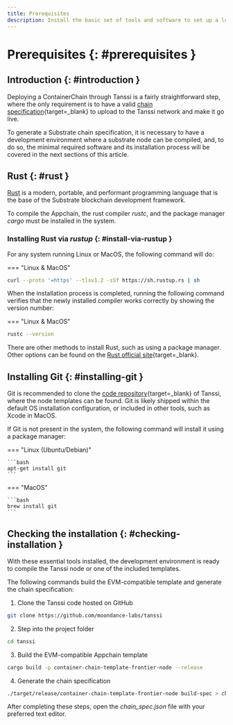 ```yaml
---
title: Prerequisites
description: Install the basic set of tools and software to set up a local development environment and be able to compile, run and test your ContainerChain.
---
```


# Prerequisites {: #prerequisites } 

## Introduction {: #introduction } 

Deploying a ContainerChain through Tanssi is a fairly straightforward step, where the only requirement is to have a valid [chain specification](https://docs.substrate.io/build/chain-spec/){target=_blank} to upload to the Tanssi network and make it go live.

To generate a Substrate chain specification, it is necessary to have a development environment where a substrate node can be compiled, and, to do so, the minimal required software and its installation process will be covered in the next sections of this article.

## Rust {: #rust } 

[Rust](/learn/framework/overview/#rust-programming-language) is a modern, portable, and performant programming language that is the base of the Substrate blockchain development framework.  

To compile the Appchain, the rust compiler *rustc*, and the package manager *cargo* must be installed in the system. 

### Installing Rust via *rustup* {: #install-via-rustup } 

For any system running Linux or MacOS, the following command will do:

=== "Linux & MacOS"

```bash
curl --proto '=https' --tlsv1.2 -sSf https://sh.rustup.rs | sh
```     

When the installation process is completed, running the following command verifies that the newly installed compiler works correctly by showing the version number:

=== "Linux & MacOS"

```bash
rustc --version
```     

There are other methods to install Rust, such as using a package manager. Other options can be found on the [Rust official site](  https://forge.rust-lang.org/infra/other-installation-methods.html){target=_blank}.

## Installing Git {: #installing-git } 

Git is recommended to clone the [code repository](https://github.com/moondance-labs/tanssi){target=_blank} of Tanssi, where the node templates can be found. Git is likely shipped within the default OS installation configuration, or included in other tools, such as Xcode in MacOS.

If Git is not present in the system, the following command will install it using a package manager:

=== "Linux (Ubuntu/Debian)"

    ```bash
    apt-get install git
    ```     
=== "MacOS"

    ```bash
    brew install git
    ```     

## Checking the installation {: #checking-installation } 

With these essential tools installed, the development environment is ready to compile the Tanssi node or one of the included templates.

The following commands build the EVM-compatible template and generate the chain specification:

1. Clone the Tanssi code hosted on GitHub
```bash
git clone https://github.com/moondance-labs/tanssi
```
2. Step into the project folder
```bash
cd tanssi
```
3. Build the EVM-compatible Appchain template
```bash
cargo build -p container-chain-template-frontier-node --release
```
4. Generate the chain specification
```bash
./target/release/container-chain-template-frontier-node build-spec > chain_spec.json
```

After completing these steps, open the *chain_spec.json* file with your preferred text editor.
